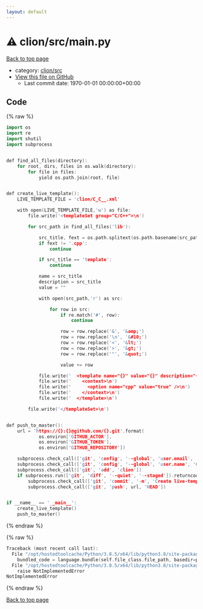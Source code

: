```yaml
---
layout: default
---
```


<!-- mathjax config similar to math.stackexchange -->
<script type="text/javascript" async
  src="https://cdnjs.cloudflare.com/ajax/libs/mathjax/2.7.5/MathJax.js?config=TeX-MML-AM_CHTML">
</script>
<script type="text/x-mathjax-config">
  MathJax.Hub.Config({
    TeX: { equationNumbers: { autoNumber: "AMS" }},
    tex2jax: {
      inlineMath: [ ['$','$'] ],
      processEscapes: true
    },
    "HTML-CSS": { matchFontHeight: false },
    displayAlign: "left",
    displayIndent: "2em"
  });
</script>

<script type="text/javascript" src="https://cdnjs.cloudflare.com/ajax/libs/jquery/3.4.1/jquery.min.js"></script>
<script src="https://cdn.jsdelivr.net/npm/jquery-balloon-js@1.1.2/jquery.balloon.min.js" integrity="sha256-ZEYs9VrgAeNuPvs15E39OsyOJaIkXEEt10fzxJ20+2I=" crossorigin="anonymous"></script>
<script type="text/javascript" src="../../../assets/js/copy-button.js"></script>
<link rel="stylesheet" href="../../../assets/css/copy-button.css" />


# :warning: clion/src/main.py

<a href="../../../index.html">Back to top page</a>

* category: <a href="../../../index.html#ed6a026ddead4378a6f388dc9d849bf0">clion/src</a>
* <a href="{{ site.github.repository_url }}/blob/master/clion/src/main.py">View this file on GitHub</a>
    - Last commit date: 1970-01-01 00:00:00+00:00




## Code

<a id="unbundled"></a>
{% raw %}
```cpp
import os
import re
import shutil
import subprocess


def find_all_files(directory):
    for root, dirs, files in os.walk(directory):
        for file in files:
            yield os.path.join(root, file)


def create_live_template():
    LIVE_TEMPLATE_FILE = 'clion/C_C__.xml'

    with open(LIVE_TEMPLATE_FILE,'w') as file:
        file.write('<templateSet group="C/C++">\n')

        for src_path in find_all_files('lib'):

            src_title, fext = os.path.splitext(os.path.basename(src_path))
            if fext != '.cpp':
                continue

            if src_title == 'template':
                continue

            name = src_title
            description = src_title
            value = ""

            with open(src_path,'r') as src:

                for row in src:
                    if re.match('#', row):
                        continue

                    row = row.replace('&', '&amp;')
                    row = row.replace('\n', '&#10;')
                    row = row.replace('<', '&lt;')
                    row = row.replace('>', '&gt;')
                    row = row.replace('"', '&quot;')

                    value += row

            file.write('  <template name="{}" value="{}" description="{}" toReformat="true" toShortenFQNames="true">\n'.format(name, value, description))
            file.write('    <context>\n')
            file.write('      <option name="cpp" value="true" />\n')
            file.write('    </context>\n')
            file.write('  </template>\n')

        file.write('</templateSet>\n')


def push_to_master():
    url = 'https://{}:{}@github.com/{}.git'.format(
            os.environ['GITHUB_ACTOR'],
            os.environ['GITHUB_TOKEN'],
            os.environ['GITHUB_REPOSITORY'])

    subprocess.check_call(['git', 'config', '--global', 'user.email', 'noreply@github.com'])
    subprocess.check_call(['git', 'config', '--global', 'user.name', 'GitHub'])
    subprocess.check_call(['git', 'add', 'clion'])
    if subprocess.run(['git', 'diff', '--quiet', '--staged']).returncode:
        subprocess.check_call(['git', 'commit', '-m', 'Create live-template files'])
        subprocess.check_call(['git', 'push', url, 'HEAD'])


if __name__ == '__main__':
    create_live_template()
    push_to_master()

```
{% endraw %}

<a id="bundled"></a>
{% raw %}
```cpp
Traceback (most recent call last):
  File "/opt/hostedtoolcache/Python/3.8.5/x64/lib/python3.8/site-packages/onlinejudge_verify/docs.py", line 349, in write_contents
    bundled_code = language.bundle(self.file_class.file_path, basedir=pathlib.Path.cwd())
  File "/opt/hostedtoolcache/Python/3.8.5/x64/lib/python3.8/site-packages/onlinejudge_verify/languages/python.py", line 84, in bundle
    raise NotImplementedError
NotImplementedError

```
{% endraw %}

<a href="../../../index.html">Back to top page</a>

